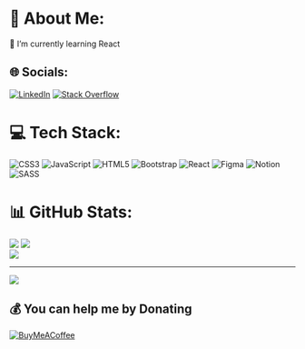 # 💫 About Me:
🌱 I’m currently learning React


## 🌐 Socials:
[![LinkedIn](https://img.shields.io/badge/LinkedIn-%230077B5.svg?logo=linkedin&logoColor=white)](https://linkedin.com/in/pouryazardosht) [![Stack Overflow](https://img.shields.io/badge/-Stackoverflow-FE7A16?logo=stack-overflow&logoColor=white)](https://stackoverflow.com/users/21052195) 

# 💻 Tech Stack:
![CSS3](https://img.shields.io/badge/css3-%231572B6.svg?style=for-the-badge&logo=css3&logoColor=white) ![JavaScript](https://img.shields.io/badge/javascript-%23323330.svg?style=for-the-badge&logo=javascript&logoColor=%23F7DF1E) ![HTML5](https://img.shields.io/badge/html5-%23E34F26.svg?style=for-the-badge&logo=html5&logoColor=white) ![Bootstrap](https://img.shields.io/badge/bootstrap-%23563D7C.svg?style=for-the-badge&logo=bootstrap&logoColor=white) ![React](https://img.shields.io/badge/react-%2320232a.svg?style=for-the-badge&logo=react&logoColor=%2361DAFB) 	![Figma](https://img.shields.io/badge/figma-%23F24E1E.svg?style=for-the-badge&logo=figma&logoColor=white) ![Notion](https://img.shields.io/badge/Notion-%23000000.svg?style=for-the-badge&logo=notion&logoColor=white) ![SASS](https://img.shields.io/badge/SASS-hotpink.svg?style=for-the-badge&logo=SASS&logoColor=white)
# 📊 GitHub Stats:
![](https://github-readme-stats.vercel.app/api?username=pouryazardosht&theme=react&hide_border=true&include_all_commits=false&count_private=false)
![](https://github-readme-streak-stats.herokuapp.com/?user=pouryazardosht&theme=react&hide_border=true)<br/>
![](https://github-readme-stats.vercel.app/api/top-langs/?username=pouryazardosht&theme=react&hide_border=true&include_all_commits=false&count_private=false&layout=compact)

---
[![](https://visitcount.itsvg.in/api?id=pouryazardosht&icon=0&color=12)](https://visitcount.itsvg.in)

  ## 💰 You can help me by Donating
  [![BuyMeACoffee](https://img.shields.io/badge/Buy%20Me%20a%20Coffee-ffdd00?style=for-the-badge&logo=buy-me-a-coffee&logoColor=black)](https://buymeacoffee.com/pouryazardosht) 

  
<!-- Proudly created with GPRM ( https://gprm.itsvg.in ) -->
